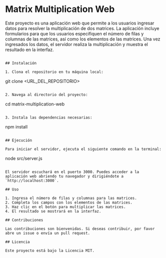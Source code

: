 # Matrix Multiplication Web

Este proyecto es una aplicación web que permite a los usuarios ingresar datos para resolver la multiplicación de dos matrices. La aplicación incluye formularios para que los usuarios especifiquen el número de filas y columnas de las matrices, así como los elementos de las matrices. Una vez ingresados los datos, el servidor realiza la multiplicación y muestra el resultado en la interfaz.
```

## Instalación

1. Clona el repositorio en tu máquina local:
   ```
   git clone <URL_DEL_REPOSITORIO>
   ```

2. Navega al directorio del proyecto:
   ```
   cd matrix-multiplication-web
   ```

3. Instala las dependencias necesarias:
   ```
   npm install
   ```

## Ejecución

Para iniciar el servidor, ejecuta el siguiente comando en la terminal:
```
node src/server.js
```

El servidor escuchará en el puerto 3000. Puedes acceder a la aplicación web abriendo tu navegador y dirigiéndote a `http://localhost:3000`.

## Uso

1. Ingresa el número de filas y columnas para las matrices.
2. Completa los campos con los elementos de las matrices.
3. Haz clic en el botón para multiplicar las matrices.
4. El resultado se mostrará en la interfaz.

## Contribuciones

Las contribuciones son bienvenidas. Si deseas contribuir, por favor abre un issue o envía un pull request.

## Licencia

Este proyecto está bajo la Licencia MIT.
